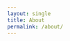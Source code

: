 ```yaml
---
layout: single
title: About
permalink: /about/
---
```




[jekyll-organization]: https://github.com/jekyll
